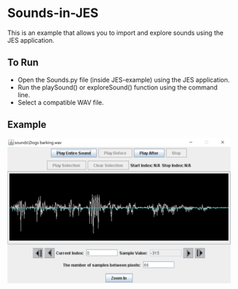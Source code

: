 # Sounds-in-JES
This is an example that allows you to import and explore sounds using the JES application.

## To Run

* Open the Sounds.py file (inside JES-example) using the JES application.
* Run the playSound() or exploreSound() function using the command line.
* Select a compatible WAV file. 


## Example

![alt text](preview.jpg)